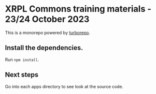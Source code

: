 # XRPL Commons training materials - 23/24 October 2023

This is a monorepo powered by [turborepo](https://turbo.build/repo).

## Install the dependencies.

Run `npm install`.

## Next steps

Go into each apps directory to see look at the source code.
